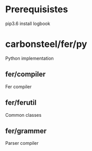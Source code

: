 # Prerequisistes
pip3.6 install logbook

# carbonsteel/fer/py
Python implementation

## fer/compiler
Fer compiler

## fer/ferutil
Common classes

## fer/grammer
Parser compiler

